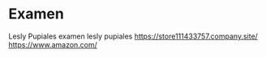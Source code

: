 # Examen
Lesly Pupiales examen
lesly pupiales 
https://store111433757.company.site/
https://www.amazon.com/
